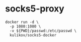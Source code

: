 # socks5-proxy

```
docker run -d \
  -p 1080:1080 \
  -v ${PWD}/passwd:/etc/passwd \
  kulikov/socks5-docker
```
